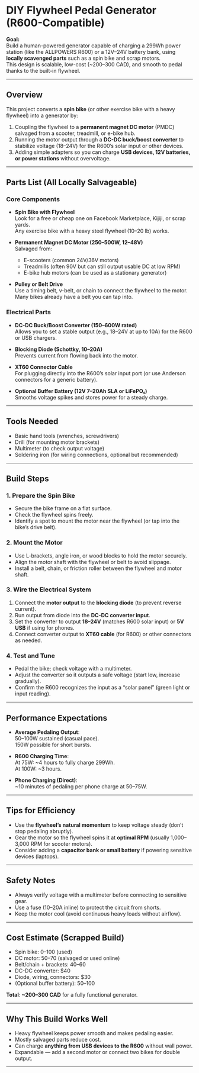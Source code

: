 # DIY Flywheel Pedal Generator (R600-Compatible)

**Goal:**  
Build a human-powered generator capable of charging a 299Wh power station (like the ALLPOWERS R600) or a 12V–24V battery bank, using **locally scavenged parts** such as a spin bike and scrap motors.  
This design is scalable, low-cost (~$200–$300 CAD), and smooth to pedal thanks to the built-in flywheel.

---

## Overview

This project converts a **spin bike** (or other exercise bike with a heavy flywheel) into a generator by:
1. Coupling the flywheel to a **permanent magnet DC motor** (PMDC) salvaged from a scooter, treadmill, or e-bike hub.
2. Running the motor output through a **DC-DC buck/boost converter** to stabilize voltage (18–24V) for the R600’s solar input or other devices.
3. Adding simple adapters so you can charge **USB devices, 12V batteries, or power stations** without overvoltage.

---

## Parts List (All Locally Salvageable)

### Core Components
- **Spin Bike with Flywheel**  
  Look for a free or cheap one on Facebook Marketplace, Kijiji, or scrap yards.  
  Any exercise bike with a heavy steel flywheel (10–20 lb) works.

- **Permanent Magnet DC Motor (250–500W, 12–48V)**  
  Salvaged from:
  - E-scooters (common 24V/36V motors)
  - Treadmills (often 90V but can still output usable DC at low RPM)
  - E-bike hub motors (can be used as a stationary generator)

- **Pulley or Belt Drive**  
  Use a timing belt, v-belt, or chain to connect the flywheel to the motor.  
  Many bikes already have a belt you can tap into.

### Electrical Parts
- **DC-DC Buck/Boost Converter (150–600W rated)**  
  Allows you to set a stable output (e.g., 18–24V at up to 10A) for the R600 or USB chargers.

- **Blocking Diode (Schottky, 10–20A)**  
  Prevents current from flowing back into the motor.

- **XT60 Connector Cable**  
  For plugging directly into the R600’s solar input port (or use Anderson connectors for a generic battery).

- **Optional Buffer Battery (12V 7–20Ah SLA or LiFePO₄)**  
  Smooths voltage spikes and stores power for a steady charge.

---

## Tools Needed
- Basic hand tools (wrenches, screwdrivers)
- Drill (for mounting motor brackets)
- Multimeter (to check output voltage)
- Soldering iron (for wiring connections, optional but recommended)

---

## Build Steps

### 1. Prepare the Spin Bike
- Secure the bike frame on a flat surface.
- Check the flywheel spins freely.
- Identify a spot to mount the motor near the flywheel (or tap into the bike’s drive belt).

### 2. Mount the Motor
- Use L-brackets, angle iron, or wood blocks to hold the motor securely.
- Align the motor shaft with the flywheel or belt to avoid slippage.
- Install a belt, chain, or friction roller between the flywheel and motor shaft.

### 3. Wire the Electrical System
1. Connect the **motor output** to the **blocking diode** (to prevent reverse current).
2. Run output from diode into the **DC-DC converter input**.
3. Set the converter to output **18–24V** (matches R600 solar input) or **5V USB** if using for phones.
4. Connect converter output to **XT60 cable** (for R600) or other connectors as needed.

### 4. Test and Tune
- Pedal the bike; check voltage with a multimeter.
- Adjust the converter so it outputs a safe voltage (start low, increase gradually).
- Confirm the R600 recognizes the input as a “solar panel” (green light or input reading).

---

## Performance Expectations

- **Average Pedaling Output**:  
  50–100W sustained (casual pace).  
  150W possible for short bursts.

- **R600 Charging Time**:  
  At 75W: ~4 hours to fully charge 299Wh.  
  At 100W: ~3 hours.

- **Phone Charging (Direct)**:  
  ~10 minutes of pedaling per phone charge at 50–75W.

---

## Tips for Efficiency
- Use the **flywheel’s natural momentum** to keep voltage steady (don’t stop pedaling abruptly).
- Gear the motor so the flywheel spins it at **optimal RPM** (usually 1,000–3,000 RPM for scooter motors).
- Consider adding a **capacitor bank or small battery** if powering sensitive devices (laptops).

---

## Safety Notes
- Always verify voltage with a multimeter before connecting to sensitive gear.
- Use a fuse (10–20A inline) to protect the circuit from shorts.
- Keep the motor cool (avoid continuous heavy loads without airflow).

---

## Cost Estimate (Scrapped Build)
- Spin bike: $0–$100 (used)
- DC motor: $50–$70 (salvaged or used online)
- Belt/chain + brackets: $40–$60
- DC-DC converter: $40
- Diode, wiring, connectors: $30
- (Optional buffer battery): $50–$100

**Total**: **~$200–$300 CAD** for a fully functional generator.

---

## Why This Build Works Well
- Heavy flywheel keeps power smooth and makes pedaling easier.
- Mostly salvaged parts reduce cost.
- Can charge **anything from USB devices to the R600** without wall power.
- Expandable — add a second motor or connect two bikes for double output.

---
